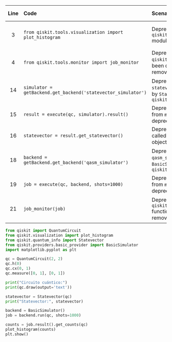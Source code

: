 | Line | Code | Scenario | Scenario Id | Reference | Artifact | Refactoring |
| :--: | :--- | :------- | :--------- | :-------: | :------- | :---------- |
| 3 | `from qiskit.tools.visualization import plot_histogram` | Deprecation -> The `qiskit.tools.visualization` module has been deprecated | 9 | 23f333ac-65e6-4eb4-939e-e3253409b471 | `qiskit.tools.visualization` | `from qiskit.visualization import plot_histogram` |
| 4 | `from qiskit.tools.monitor import job_monitor` | Deprecation -> The `qiskit.tools.monitor` module has been deprecated and will be removed | 8 | 1693f7c9-f8ab-49e9-b5a4-6d981e4ffe5c | `qiskit.tools.monitor` | (Remove import, job_monitor is removed) |
| 14 | `simulator = getBackend.get_backend('statevector_simulator')` | Deprecation -> BasicAer `statevector_simulator` replaced by `Statevector` from `qiskit.quantum_info` | 35 | a19217fc-423a-4c61-9df2-6907128fd981 | `statevector_simulator` | `from qiskit.quantum_info import Statevector` |
| 15 | `result = execute(qc, simulator).result()` | Deprecation -> `execute` function from `mylib` implicitly using deprecated Qiskit simulation API | * | Internal Knowledge | `execute` | (Adapt to `Statevector(qc)`) |
| 16 | `statevector = result.get_statevector()` | Deprecation -> `get_statevector()` called on a deprecated result object | * | Internal Knowledge | `get_statevector` | (Handled by direct `Statevector(qc)`) |
| 18 | `backend = getBackend.get_backend('qasm_simulator')` | Deprecation -> BasicAer `qasm_simulator` replaced by `BasicSimulator` from `qiskit.providers.basic_provider` | 34 | b08c41c5-6905-4935-b846-fd9e265500f5 | `qasm_simulator` | `from qiskit.providers.basic_provider import BasicSimulator` |
| 19 | `job = execute(qc, backend, shots=1000)` | Deprecation -> `execute` function from `mylib` implicitly using deprecated Qiskit simulation API | * | Internal Knowledge | `execute` | (Adapt to `backend.run(qc, shots=1000)`) |
| 21 | `job_monitor(job)` | Deprecation -> The `qiskit.tools.monitor.job_monitor` function is deprecated and removed | 8 | 1693f7c9-f8ab-49e9-b5a4-6d981e4ffe5c | `job_monitor` | (Remove this line) |


```python
from qiskit import QuantumCircuit
from qiskit.visualization import plot_histogram
from qiskit.quantum_info import Statevector
from qiskit.providers.basic_provider import BasicSimulator
import matplotlib.pyplot as plt

qc = QuantumCircuit(2, 2)
qc.h(0)
qc.cx(0, 1)
qc.measure([0, 1], [0, 1])

print("Circuito cuántico:")
print(qc.draw(output='text'))

statevector = Statevector(qc)
print("Statevector:", statevector)

backend = BasicSimulator()
job = backend.run(qc, shots=1000)

counts = job.result().get_counts(qc)
plot_histogram(counts)
plt.show()
```